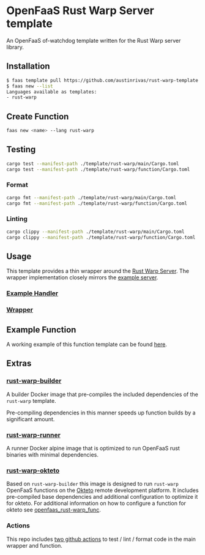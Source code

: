 OpenFaaS Rust Warp Server template
=============================================

An OpenFaaS of-watchdog template written for the Rust Warp server library.

## Installation

```sh
$ faas template pull https://github.com/austinrivas/rust-warp-template
$ faas new --list
Languages available as templates:
- rust-warp
```

## Create Function

```sh
faas new <name> --lang rust-warp
```

## Testing

```sh
cargo test --manifest-path ./template/rust-warp/main/Cargo.toml
cargo test --manifest-path ./template/rust-warp/function/Cargo.toml
```

### Format

```sh
cargo fmt --manifest-path ./template/rust-warp/main/Cargo.toml
cargo fmt --manifest-path ./template/rust-warp/function/Cargo.toml
```

### Linting

```sh
cargo clippy --manifest-path ./template/rust-warp/main/Cargo.toml
cargo clippy --manifest-path ./template/rust-warp/function/Cargo.toml
```

## Usage

This template provides a thin wrapper around the [Rust Warp Server](https://github.com/seanmonstar/warp). The wrapper implementation closely mirrors the [example server](https://github.com/seanmonstar/warp#example).

### [Example Handler](https://github.com/austinrivas/rust-warp-template/blob/master/template/rust-warp/function/src/lib.rs)
### [Wrapper](https://github.com/austinrivas/rust-warp-template/blob/master/template/rust-warp/main/src/main.rs)

## Example Function

A working example of this function template can be found [here](https://github.com/austinrivas/openfaas_rust-warp_func).

## Extras

### [rust-warp-builder](https://hub.docker.com/r/austinrivas/rust-warp-builder/dockerfile)

A builder Docker image that pre-compiles the included dependencies of the `rust-warp` template.

Pre-compiling dependencies in this manner speeds up function builds by a significant amount.

### [rust-warp-runner](https://hub.docker.com/r/austinrivas/rust-warp-runner/dockerfile)

A runner Docker alpine image that is optimized to run OpenFaaS rust binaries with minimal dependencies.

### [rust-warp-okteto](https://hub.docker.com/r/austinrivas/rust-warp-okteto/dockerfile)

Based on `rust-warp-builder` this image is designed to run `rust-warp` OpenFaaS functions on the [Okteto](https://okteto.com/) remote development platform. It includes pre-compiled base dependencies and additional configuration to optimize it for okteto. For additional information on how to configure a function for okteto see [openfaas_rust-warp_func](https://github.com/austinrivas/openfaas_rust-warp_func).

### Actions

This repo includes [two github actions](https://github.com/austinrivas/rust-warp-template/blob/master/.github/workflows) to test / lint / format code in the main wrapper and function.
